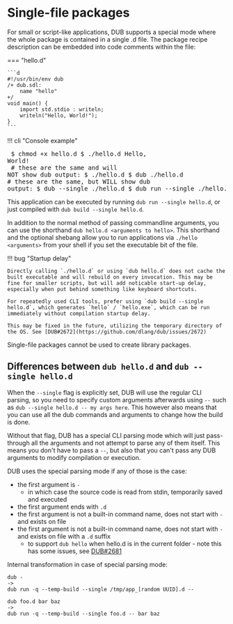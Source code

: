 # Single-file packages

For small or script-like applications, DUB supports a special mode where the whole package is contained in a single .d file. The package recipe description can be embedded into code comments within the file:

=== "hello.d"

    ```d
    #!/usr/bin/env dub
    /+ dub.sdl:
        name "hello"
    +/
    void main() {
        import std.stdio : writeln;
        writeln("Hello, World!");
    }
    ```

!!! cli "Console example"
    <pre>
    $ chmod +x hello.d
    $ ./hello.d
    Hello, World!<br/>
    <span class="col_transparent"># these are the same and will NOT show dub output:</span>
    $ ./hello.d
    $ dub ./hello.d
    <span class="col_transparent"># these are the same, but WILL show dub output:</span>
    $ dub --single ./hello.d
    $ dub run --single ./hello.d
    </pre>

This application can be executed by running `dub run --single hello.d`, or just compiled with `dub build --single hello.d`.

In addition to the normal method of passing commandline arguments, you can use the shorthand `dub hello.d <arguments to hello>`. This shorthand and the optional shebang allow you to run applications via `./hello <arguments>` from your shell if you set the executable bit of the file.

!!! bug "Startup delay"

    Directly calling `./hello.d` or using `dub hello.d` does not cache the built executable and will rebuild on every invocation. This may be fine for smaller scripts, but will add noticable start-up delay, especially when put behind something like keyboard shortcuts.

    For repeatedly used CLI tools, prefer using `dub build --single hello.d`, which generates `hello` / `hello.exe`, which can be run immediately without compilation startup delay.

    This may be fixed in the future, utilizing the temporary directory of the OS. See [DUB#2672](https://github.com/dlang/dub/issues/2672)

Single-file packages cannot be used to create library packages.

## Differences between `dub hello.d` and `dub --single hello.d`

When the `--single` flag is explicitly set, DUB will use the regular CLI parsing, so you need to specify custom arguments afterwards using `--` such as `dub --single hello.d -- my args here`. This however also means that you can use all the dub commands and arguments to change how the build is done.

Without that flag, DUB has a special CLI parsing mode which will just pass-through all the arguments and not attempt to parse any of them itself. This means you don't have to pass a `--`, but also that you can't pass any DUB arguments to modify compilation or execution.

DUB uses the special parsing mode if any of those is the case:

- the first argument is `-`
    - in which case the source code is read from stdin, temporarily saved and executed
- the first argument ends with `.d`
- the first argument is not a built-in command name, does not start with `-` and exists on file
- the first argument is not a built-in command name, does not start with `-` and exists on file with a `.d` suffix
    - to support `dub hello` when hello.d is in the current folder - note this has some issues, see [DUB#2681](https://github.com/dlang/dub/issues/2681)

Internal transformation in case of special parsing mode:

```
dub -
->
dub run -q --temp-build --single /tmp/app_[random UUID].d --
```

```
dub foo.d bar baz
->
dub run -q --temp-build --single foo.d -- bar baz
```
